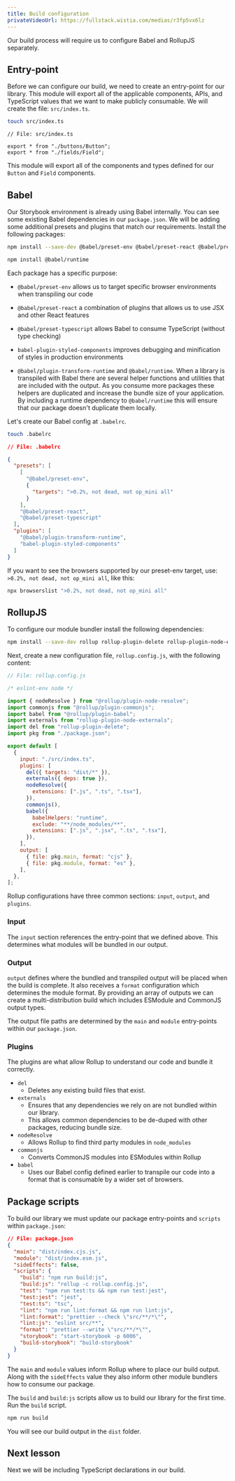 ```yaml
---
title: Build configuration
privateVideoUrl: https://fullstack.wistia.com/medias/r3fp5vx6lz
---
```


Our build process will require us to configure Babel and RollupJS separately.

## Entry-point

Before we can configure our build, we need to create an entry-point for our library. This module will export all of the applicable components, APIs, and TypeScript values that we want to make publicly consumable. We will create the file: `src/index.ts`.

```bash
touch src/index.ts
```

```tsx
// File: src/index.ts

export * from "./buttons/Button";
export * from "./fields/Field";
```

This module will export all of the components and types defined for our `Button` and `Field` components.

## Babel

Our Storybook environment is already using Babel internally. You can see some existing Babel dependencies in our `package.json`. We will be adding some additional presets and plugins that match our requirements. Install the following packages:

```bash
npm install --save-dev @babel/preset-env @babel/preset-react @babel/preset-typescript @babel/plugin-transform-runtime babel-plugin-styled-components

npm install @babel/runtime
```

Each package has a specific purpose:

- `@babel/preset-env` allows us to target specific browser environments when transpiling our code

- `@babel/preset-react` a combination of plugins that allows us to use JSX and other React features

- `@babel/preset-typescript` allows Babel to consume TypeScript (without type checking)

- `babel-plugin-styled-components` improves debugging and minification of styles in production environments

- `@babel/plugin-transform-runtime` and `@babel/runtime`. When a library is transpiled with Babel there are several helper functions and utilities that are included with the output. As you consume more packages these helpers are duplicated and increase the bundle size of your application. By including a runtime dependency to `@babel/runtime` this will ensure that our package doesn't duplicate them locally.

Let's create our Babel config at `.babelrc`.

```bash
touch .babelrc
```

```json
// File: .babelrc

{
  "presets": [
    [
      "@babel/preset-env",
      {
        "targets": ">0.2%, not dead, not op_mini all"
      }
    ],
    "@babel/preset-react",
    "@babel/preset-typescript"
  ],
  "plugins": [
    "@babel/plugin-transform-runtime",
    "babel-plugin-styled-components"
  ]
}
```

If you want to see the browsers supported by our preset-env target, use: `>0.2%, not dead, not op_mini all`, like this:

```bash
npx browserslist ">0.2%, not dead, not op_mini all"
```

## RollupJS

To configure our module bundler install the following dependencies:

```bash
npm install --save-dev rollup rollup-plugin-delete rollup-plugin-node-externals @rollup/plugin-babel @rollup/plugin-commonjs @rollup/plugin-node-resolve
```

Next, create a new configuration file, `rollup.config.js`, with the following content:

```js
// File: rollup.config.js

/* eslint-env node */

import { nodeResolve } from "@rollup/plugin-node-resolve";
import commonjs from "@rollup/plugin-commonjs";
import babel from "@rollup/plugin-babel";
import externals from "rollup-plugin-node-externals";
import del from "rollup-plugin-delete";
import pkg from "./package.json";

export default [
  {
    input: "./src/index.ts",
    plugins: [
      del({ targets: "dist/*" }),
      externals({ deps: true }),
      nodeResolve({
        extensions: [".js", ".ts", ".tsx"],
      }),
      commonjs(),
      babel({
        babelHelpers: "runtime",
        exclude: "**/node_modules/**",
        extensions: [".js", ".jsx", ".ts", ".tsx"],
      }),
    ],
    output: [
      { file: pkg.main, format: "cjs" },
      { file: pkg.module, format: "es" },
    ],
  },
];
```

Rollup configurations have three common sections: `input`, `output`, and `plugins`.

### Input

The `input` section references the entry-point that we defined above. This determines what modules will be bundled in our output.

### Output

`output` defines where the bundled and transpiled output will be placed when the build is complete. It also receives a `format` configuration which determines the module format. By providing an array of outputs we can create a multi-distribution build which includes ESModule and CommonJS output types.

The output file paths are determined by the `main` and `module` entry-points within our `package.json`.

### Plugins

The plugins are what allow Rollup to understand our code and bundle it correctly.

- `del`
  - Deletes any existing build files that exist.
- `externals`
  - Ensures that any dependencies we rely on are not bundled within our library.
  - This allows common dependencies to be de-duped with other packages, reducing bundle size.
- `nodeResolve`
  - Allows Rollup to find third party modules in `node_modules`
- `commonjs`
  - Converts CommonJS modules into ESModules within Rollup
- `babel`
  - Uses our Babel config defined earlier to transpile our code into a format that is consumable by a wider set of browsers.

## Package scripts

To build our library we must update our package entry-points and `scripts` within `package.json`:

```json
// File: package.json
{
  "main": "dist/index.cjs.js",
  "module": "dist/index.esm.js",
  "sideEffects": false,
  "scripts": {
    "build": "npm run build:js",
    "build:js": "rollup -c rollup.config.js",
    "test": "npm run test:ts && npm run test:jest",
    "test:jest": "jest",
    "test:ts": "tsc",
    "lint": "npm run lint:format && npm run lint:js",
    "lint:format": "prettier --check \"src/**/*\"",
    "lint:js": "eslint src/**",
    "format": "prettier --write \"src/**/*\"",
    "storybook": "start-storybook -p 6006",
    "build-storybook": "build-storybook"
  }
}
```

The `main` and `module` values inform Rollup where to place our build output. Along with the `sideEffects` value they also inform other module bundlers how to consume our package.

The `build` and `build:js` scripts allow us to build our library for the first time. Run the `build` script.

```bash
npm run build
```

You will see our build output in the `dist` folder.

## Next lesson

Next we will be including TypeScript declarations in our build.

